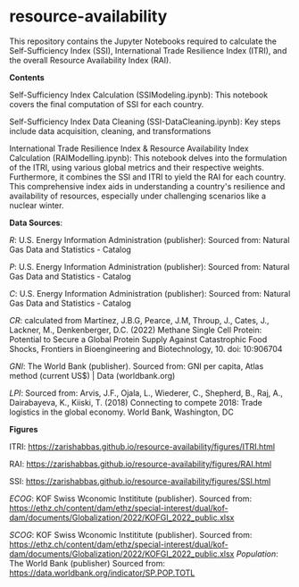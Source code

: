 # resource-availability

This repository contains the Jupyter Notebooks required to calculate the Self-Sufficiency Index (SSI), International Trade Resilience Index (ITRI), and the overall Resource Availability Index (RAI).

**Contents**

Self-Sufficiency Index Calculation (SSIModeling.ipynb): This notebook covers the final computation of SSI for each country.

Self-Sufficiency Index Data Cleaning (SSI-DataCleaning.ipynb): Key steps include data acquisition, cleaning, and transformations

International Trade Resilience Index & Resource Availability Index Calculation (RAIModelling.ipynb): This notebook delves into the formulation of the ITRI, using various global metrics and their respective weights. Furthermore, it combines the SSI and ITRI to yield the RAI for each country. This comprehensive index aids in understanding a country's resilience and availability of resources, especially under challenging scenarios like a nuclear winter.


**Data Sources**:

_R_: U.S. Energy Information Administration (publisher): Sourced from: Natural Gas Data and Statistics - Catalog

_P_: U.S. Energy Information Administration (publisher): Sourced from: Natural Gas Data and Statistics - Catalog

_C_: U.S. Energy Information Administration (publisher): Sourced from: Natural Gas Data and Statistics - Catalog

_CR_: calculated from Martínez, J.B.G, Pearce, J.M, Throup, J., Cates, J., Lackner, M., Denkenberger, D.C. (2022)  Methane Single Cell Protein: Potential to Secure a Global Protein Supply Against Catastrophic Food Shocks, Frontiers in Bioengineering and Biotechnology, 10. doi: 10:906704

_GNI_: The World Bank (publisher). Sourced from: GNI per capita, Atlas method (current US$) | Data (worldbank.org)

_LPI_: Sourced from: Arvis, J.F., Ojala, L., Wiederer, C., Shepherd, B., Raj, A., Dairabayeva, K., Kiiski, T. (2018) Connecting to compete 2018: Trade logistics in the global economy. World Bank, Washington, DC 

**Figures**

ITRI: https://zarishabbas.github.io/resource-availability/figures/ITRI.html

RAI: https://zarishabbas.github.io/resource-availability/figures/RAI.html

SSI: https://zarishabbas.github.io/resource-availability/figures/SSI.html

_ECOG_: KOF Swiss Wconomic Instititute (publisher). Sourced from: https://ethz.ch/content/dam/ethz/special-interest/dual/kof-dam/documents/Globalization/2022/KOFGI_2022_public.xlsx

_SCOG_: KOF Swiss Wconomic Instititute (publisher). Sourced from: https://ethz.ch/content/dam/ethz/special-interest/dual/kof-dam/documents/Globalization/2022/KOFGI_2022_public.xlsx
_Population_: The World Bank (publisher) Sourced from: https://data.worldbank.org/indicator/SP.POP.TOTL
